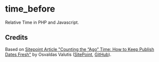 # time_before
Relative Time in PHP and Javascript.

## Credits
Based on [Sitepoint Article "Counting the “Ago” Time: How to Keep Publish Dates Fresh"](http://www.sitepoint.com/counting-the-ago-time-how-to-keep-publish-dates-fresh/) by Osvaldas Valutis ([SitePoint](http://www.sitepoint.com/author/ovalutis/), [GitHub](https://github.com/osvaldasvalutis)).

